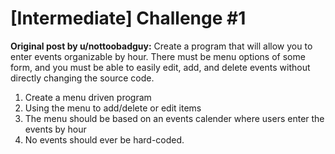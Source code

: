 # [Intermediate] Challenge #1
**Original post by u/nottoobadguy:**
Create a program that will allow you to enter events organizable by hour. There must be menu options of some form, and you must be able to easily edit, add, and delete events without directly changing the source code.

1. Create a menu driven program
2. Using the menu to add/delete or edit items
3. The menu should be based on an events calender where users enter the events by hour
4. No events should ever be hard-coded.
